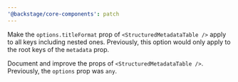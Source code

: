 ```yaml
---
'@backstage/core-components': patch
---
```


Make the `options.titleFormat` prop of `<StructuredMetadataTable />` apply to all keys including nested ones. Previously, this option would only apply to the root keys of the `metadata` prop.

Document and improve the props of `<StructuredMetadataTable />`. Previously, the `options` prop was `any`.

